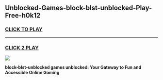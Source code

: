 
## Unblocked-Games-block-blst-unblocked-Play-Free-h0k12
<h3>
<a href="https://premium76.site?title=block-blst-unblocked&ref=10A">CLICK TO PLAY</a></h3>
<hr>

<h3>
<a href="https://premium76.site?title=block-blst-unblocked&ref=10A">CLICK 2 PLAY</a>
  
</h3>

<a href="https://premium76.site?title=block-blst-unblocked&ref=10A"><img src="https://clearcache.store/games.png"></a>


**block-blst-unblocked games unblocked: Your Gateway to Fun and Accessible Online Gaming**
